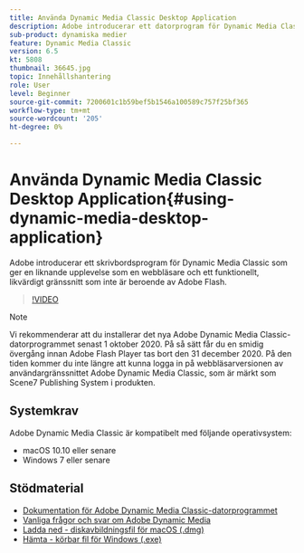 ```yaml
---
title: Använda Dynamic Media Classic Desktop Application
description: Adobe introducerar ett datorprogram för Dynamic Media Classic-användare som inte längre använder Adobe Flash i webbläsaren.
sub-product: dynamiska medier
feature: Dynamic Media Classic
version: 6.5
kt: 5808
thumbnail: 36645.jpg
topic: Innehållshantering
role: User
level: Beginner
source-git-commit: 7200601c1b59bef5b1546a100589c757f25bf365
workflow-type: tm+mt
source-wordcount: '205'
ht-degree: 0%

---
```



# Använda Dynamic Media Classic Desktop Application{#using-dynamic-media-desktop-application}

Adobe introducerar ett skrivbordsprogram för Dynamic Media Classic som ger en liknande upplevelse som en webbläsare och ett funktionellt, likvärdigt gränssnitt som inte är beroende av Adobe Flash.

>[!VIDEO](https://video.tv.adobe.com/v/36645/?quality=12)

>[!NOTE]
>
> Vi rekommenderar att du installerar det nya Adobe Dynamic Media Classic-datorprogrammet senast 1 oktober 2020. På så sätt får du en smidig övergång innan Adobe Flash Player tas bort den 31 december 2020. På den tiden kommer du inte längre att kunna logga in på webbläsarversionen av användargränssnittet Adobe Dynamic Media Classic, som är märkt som Scene7 Publishing System i produkten.

## Systemkrav

Adobe Dynamic Media Classic är kompatibelt med följande operativsystem:

* macOS 10.10 eller senare
* Windows 7 eller senare

## Stödmaterial

* [Dokumentation för Adobe Dynamic Media Classic-datorprogrammet](https://experienceleague.adobe.com/docs/dynamic-media-classic/using/intro/dynamic-media-classic-desktop-app.html)
* [Vanliga frågor och svar om Adobe Dynamic Media](https://experienceleague.adobe.com/docs/dynamic-media-classic/using/new-ui-2020.html)
* [Ladda ned - diskavbildningsfil för macOS (.dmg)](http://download.macromedia.com/dynamic-media-classic/20.20.1/adobe-dynamic-media-classic-20.20.1.dmg)
* [Hämta - körbar fil för Windows (.exe)](http://download.macromedia.com/dynamic-media-classic/20.20.1/adobe-dynamic-media-classic-20.20.1.exe)
